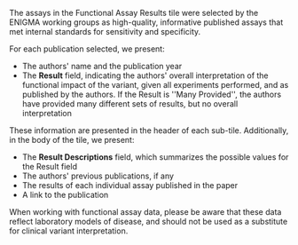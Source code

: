 
The assays in the Functional Assay Results tile were selected by the ENIGMA working groups as high-quality, informative published assays that met internal standards for sensitivity and specificity.

For each publication selected, we present:
* The authors' name and	the publication	year
* The **Result** field, indicating the authors'	overall	interpretation of the functional impact	of the variant,	given all experiments performed, and as published by the authors.  If the Result is ''Many Provided'', the authors have provided many different sets of results, but no overall interpretation

These information are presented	in the header of each sub-tile.	 Additionally, in the body of the tile,	we present:
* The **Result Descriptions** field, which summarizes the possible values for the Result field
* The authors' previous publications, if any
* The results of each individual assay published in the	paper
* A link to the	publication

When working with functional assay data, please	be aware that these data reflect laboratory models of disease, and should not be used as a substitute for clinical variant	interpretation.



